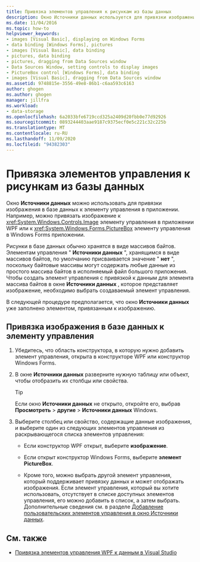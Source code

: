 ```yaml
---
title: Привязка элементов управления к рисункам из базы данных
description: Окно Источники данных используется для привязки изображения в базе данных к элементу управления в приложении Visual Studio.
ms.date: 11/04/2016
ms.topic: how-to
helpviewer_keywords:
- images [Visual Basic], displaying on Windows Forms
- data binding [Windows Forms], pictures
- images [Visual Basic], data binding
- pictures, data binding
- pictures, dragging from Data Sources window
- Data Sources Window, setting controls to display images
- PictureBox control [Windows Forms], data binding
- images [Visual Basic], dragging from Data Sources window
ms.assetid: 9748815e-3556-49e8-86b1-c6aa593c6163
author: ghogen
ms.author: ghogen
manager: jillfra
ms.workload:
- data-storage
ms.openlocfilehash: 6a2033bfe6719ccd325a2409d20fbb0e77d92926
ms.sourcegitcommit: 0893244403aae9187c9375ecf0e5c221c32c225b
ms.translationtype: MT
ms.contentlocale: ru-RU
ms.lasthandoff: 11/09/2020
ms.locfileid: "94382303"
---
```

# <a name="bind-controls-to-pictures-from-a-database"></a>Привязка элементов управления к рисункам из базы данных

Окно **Источники данных** можно использовать для привязки изображения в базе данных к элементу управления в приложении. Например, можно привязать изображение к <xref:System.Windows.Controls.Image> элементу управления в приложении WPF или к <xref:System.Windows.Forms.PictureBox> элементу управления в Windows Forms приложении.

Рисунки в базе данных обычно хранятся в виде массивов байтов. Элементам управления " **Источники данных** ", хранящимся в виде массивов байтов, по умолчанию присваивается значение " **нет** ", поскольку байтовые массивы могут содержать любые данные из простого массива байтов в исполняемый файл большого приложения. Чтобы создать элемент управления с привязкой к данным для элемента массива байтов в окне **Источники данных** , которое представляет изображение, необходимо выбрать создаваемый элемент управления.

В следующей процедуре предполагается, что окно **Источники данных** уже заполнено элементом, привязанным к изображению.

## <a name="to-bind-a-picture-in-a-database-to-a-control"></a>Привязка изображения в базе данных к элементу управления

1. Убедитесь, что область конструктора, в которую нужно добавить элемент управления, открыта в конструкторе WPF или конструктор Windows Forms.

2. В окне **Источники данных** разверните нужную таблицу или объект, чтобы отобразить их столбцы или свойства.

   > [!TIP]
   > Если окно **Источники данных** не открыто, откройте его, выбрав **Просмотреть**  >  **другие**  >  **Источники данных** Windows.

3. Выберите столбец или свойство, содержащие данные изображения, и выберите один из следующих элементов управления из раскрывающегося списка элементов управления:

    - Если конструктор WPF открыт, выберите **изображение**.

    - Если открыт конструктор Windows Forms, выберите **элемент PictureBox**.

    - Кроме того, можно выбрать другой элемент управления, который поддерживает привязку данных и может отображать изображения. Если элемент управления, который вы хотите использовать, отсутствует в списке доступных элементов управления, его можно добавить в список, а затем выбрать. Дополнительные сведения см. в разделе [Добавление пользовательских элементов управления в окно Источники данных](../data-tools/add-custom-controls-to-the-data-sources-window.md).

## <a name="see-also"></a>См. также

- [Привязка элементов управления WPF к данным в Visual Studio](../data-tools/bind-wpf-controls-to-data-in-visual-studio.md)
